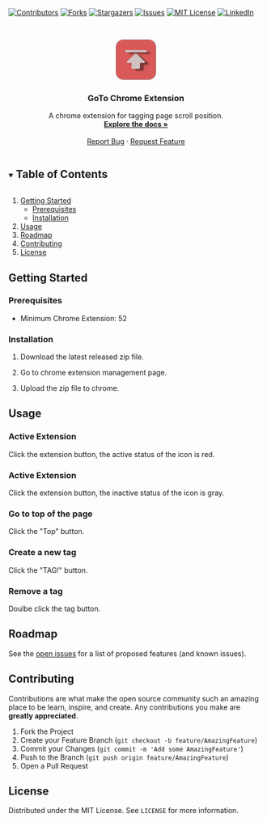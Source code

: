 [![Contributors][contributors-shield]][contributors-url]
[![Forks][forks-shield]][forks-url]
[![Stargazers][stars-shield]][stars-url]
[![Issues][issues-shield]][issues-url]
[![MIT License][license-shield]][license-url]
[![LinkedIn][linkedin-shield]][linkedin-url]



<!-- PROJECT LOGO -->
<br />
<p align="center">
  <a href="https://github.com/JKooll/go">
    <img src="images/icon128-active.png" alt="Logo" width="80" height="80">
  </a>

  <h3 align="center">GoTo Chrome Extension</h3>

  <p align="center">
    A chrome extension for tagging page scroll position.
    <br />
    <a href="https://github.com/JKooll/goto"><strong>Explore the docs »</strong></a>
    <br />
    <br />
    <a href="https://github.com/JKooll/goto/issues">Report Bug</a>
    ·
    <a href="https://github.com/JKooll/goto/issues">Request Feature</a>
  </p>
</p>



<!-- TABLE OF CONTENTS -->
<details open="open">
  <summary><h2 style="display: inline-block">Table of Contents</h2></summary>
  <ol>
    <li>
      <a href="#getting-started">Getting Started</a>
      <ul>
        <li><a href="#prerequisites">Prerequisites</a></li>
        <li><a href="#installation">Installation</a></li>
      </ul>
    </li>
    <li><a href="#usage">Usage</a></li>
    <li><a href="#roadmap">Roadmap</a></li>
    <li><a href="#contributing">Contributing</a></li>
    <li><a href="#license">License</a></li>
  </ol>
</details>

<!-- GETTING STARTED -->
## Getting Started

### Prerequisites

- Minimum Chrome Extension: 52

### Installation

1. Download the latest released zip file.

2. Go to chrome extension management page.

3. Upload the zip file to chrome.

<!-- USAGE EXAMPLES -->
## Usage

### Active Extension

Click the extension button, the active status of the icon is red.

### Active Extension
Click the extension button, the inactive status of the icon is gray.

### Go to top of the page

Click the "Top" button.

### Create a new tag

Click the "TAG!" button.

### Remove a tag

Doulbe click the tag button.

<!-- ROADMAP -->
## Roadmap

See the [open issues](https://github.com/JKooll/goto/issues) for a list of proposed features (and known issues).

<!-- CONTRIBUTING -->
## Contributing

Contributions are what make the open source community such an amazing place to be learn, inspire, and create. Any contributions you make are **greatly appreciated**.

1. Fork the Project
2. Create your Feature Branch (`git checkout -b feature/AmazingFeature`)
3. Commit your Changes (`git commit -m 'Add some AmazingFeature'`)
4. Push to the Branch (`git push origin feature/AmazingFeature`)
5. Open a Pull Request



<!-- LICENSE -->
## License

Distributed under the MIT License. See `LICENSE` for more information.


<!-- MARKDOWN LINKS & IMAGES -->
<!-- https://www.markdownguide.org/basic-syntax/#reference-style-links -->
[contributors-shield]: https://img.shields.io/github/contributors/JKooll/goto.svg?style=for-the-badge
[contributors-url]: https://github.com/JKooll/goto/graphs/contributors
[forks-shield]: https://img.shields.io/github/forks/JKooll/goto.svg?style=for-the-badge
[forks-url]: https://github.com/JKooll/goto/network/members
[stars-shield]: https://img.shields.io/github/stars/JKooll/goto.svg?style=for-the-badge
[stars-url]: https://github.com/JKooll/goto/stargazers
[issues-shield]: https://img.shields.io/github/issues/JKooll/goto.svg?style=for-the-badge
[issues-url]: https://github.com/JKooll/goto/issues
[license-shield]: https://img.shields.io/github/license/JKooll/goto.svg?style=for-the-badge
[license-url]: https://github.com/JKooll/go/blob/master/LICENSE.txt
[linkedin-shield]: https://img.shields.io/badge/-LinkedIn-black.svg?style=for-the-badge&logo=linkedin&colorB=555
[linkedin-url]: https://linkedin.com/in/shuquanzhao